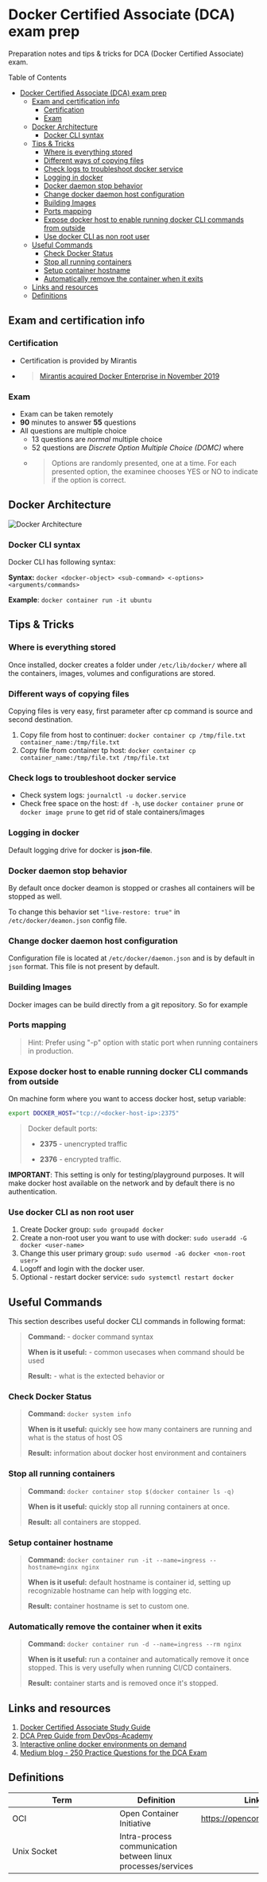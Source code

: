 # Docker Certified Associate (DCA) exam prep

Preparation notes and tips & tricks for DCA (Docker Certified Associate) exam.

Table of Contents

- [Docker Certified Associate (DCA) exam prep](#docker-certified-associate-dca-exam-prep)
  - [Exam and certification info](#exam-and-certification-info)
    - [Certification](#certification)
    - [Exam](#exam)
  - [Docker Architecture](#docker-architecture)
    - [Docker CLI syntax](#docker-cli-syntax)
  - [Tips & Tricks](#tips--tricks)
    - [Where is everything stored](#where-is-everything-stored)
    - [Different ways of copying files](#different-ways-of-copying-files)
    - [Check logs to troubleshoot docker service](#check-logs-to-troubleshoot-docker-service)
    - [Logging in docker](#logging-in-docker)
    - [Docker daemon stop behavior](#docker-daemon-stop-behavior)
    - [Change docker daemon host configuration](#change-docker-daemon-host-configuration)
    - [Building Images](#building-images)
    - [Ports mapping](#ports-mapping)
    - [Expose docker host to enable running docker CLI commands from outside](#expose-docker-host-to-enable-running-docker-cli-commands-from-outside)
    - [Use docker CLI as non root user](#use-docker-cli-as-non-root-user)
  - [Useful Commands](#useful-commands)
    - [Check Docker Status](#check-docker-status)
    - [Stop all running containers](#stop-all-running-containers)
    - [Setup container hostname](#setup-container-hostname)
    - [Automatically remove the container when it exits](#automatically-remove-the-container-when-it-exits)
  - [Links and resources](#links-and-resources)
  - [Definitions](#definitions)

## Exam and certification info

### Certification

- Certification is provided by Mirantis
- > [Mirantis acquired Docker Enterprise in November 2019](https://techcrunch.com/2019/11/13/mirantis-acquires-docker-enterprise/?guccounter=1&guce_referrer=aHR0cHM6Ly93d3cuZ29vZ2xlLmNvbS8&guce_referrer_sig=AQAAAChqDhj765aUpAQfg-rkCWE0kB-4eAJn0VdTGsf35u6hGrL6scvqoLar-_xYPJazylmp15VqXquNq69HWpYx3cepSnXSSUTirYLSMJEbPuBhQOfS4blsGLwsULwWzxK8iaH3zb2KplXRwnpdfMu9iz5Azc2czZr9T5bFwq0AIeN3)

### Exam

- Exam can be taken remotely
- **90** minutes to answer **55** questions
- All questions are multiple choice
  - 13 questions are *normal* multiple choice
  - 52 questions are *Discrete Option Multiple Choice (DOMC)* where
  - > Options are randomly presented, one at a time.
      For each presented option, the examinee chooses YES or NO to indicate if the option is correct.

## Docker Architecture

![Docker Architecture](./diagrams/docker-architecture.png)

### Docker CLI syntax

Docker CLI has following syntax:

**Syntax:** `docker <docker-object> <sub-command> <-options> <arguments/commands>`

**Example**: `docker container run -it ubuntu`

## Tips & Tricks

### Where is everything stored

Once installed, docker creates a folder under `/etc/lib/docker/` where all the containers, images, volumes and configurations are stored.

### Different ways of copying files

Copying files is very easy, first parameter after cp command is source and second destination.

1. Copy file from host to continuer: `docker container cp /tmp/file.txt container_name:/tmp/file.txt`
2. Copy file from container tp host: `docker container cp container_name:/tmp/file.txt /tmp/file.txt`

### Check logs to troubleshoot docker service

- Check system logs: `journalctl -u docker.service`
- Check free space on the host: `df -h`, use `docker container prune` or `docker image prune` to get rid of stale containers/images

### Logging in docker

Default logging drive for docker is __json-file__.

### Docker daemon stop behavior

By default once docker deamon is stopped or crashes all containers will be stopped as well.

To change this behavior set `"live-restore: true"` in `/etc/docker/deamon.json` config file.

### Change docker daemon host configuration

Configuration file is located at `/etc/docker/daemon.json` and is by default in `json` format.
This file is not present by default.

### Building Images

Docker images can be build directly from a git repository. So for example

### Ports mapping

> Hint: Prefer using "-p" option with static port when running containers in production.

### Expose docker host to enable running docker CLI commands from outside

On machine form where you want to access docker host, setup variable:

``` bash
export DOCKER_HOST="tcp://<docker-host-ip>:2375"
```

> Docker default ports:
>
> - **2375** - unencrypted traffic
>
> - **2376** - encrypted traffic.

**IMPORTANT**: This setting is only for testing/playground purposes. It will make docker host available on the network and by default there is no authentication.

### Use docker CLI as non root user

1. Create Docker group: `sudo groupadd docker`
2. Create a non-root user you want to use with docker: `sudo useradd -G docker <user-name>`
3. Change this user primary group: `sudo usermod -aG docker <non-root user>`
4. Logoff and login with the docker user.
5. Optional - restart docker service: `sudo systemctl restart docker`

## Useful Commands

This section describes useful docker CLI commands in following format:
> **Command:** - docker command syntax
>
> **When is it useful:** - common usecases when command should be used
>
> **Result:** - what is the extected behavior or

### Check Docker Status

>**Command:** `docker system info`
>
>**When is it useful:** quickly see how many containers are running and what is the status of host OS
>
>**Result:** information about docker host environment and containers

### Stop all running containers

>**Command:** `docker container stop $(docker container ls -q)`
>
>**When is it useful:** quickly stop all running containers at once.
>
>**Result:** all containers are stopped.

### Setup container hostname

>**Command:** `docker container run -it --name=ingress --hostname=nginx nginx`
>
>**When is it useful:** default hostname is container id, setting up recognizable hostname can help with logging etc.
>
>**Result:** container hostname is set to custom one.

### Automatically remove the container when it exits

>**Command:** `docker container run -d --name=ingress --rm nginx`
>
>**When is it useful:** run a container and automatically remove it once stopped. This is very usefully when running CI/CD containers.
>
>**Result:** container starts and is removed once it's stopped.

## Links and resources

1. [Docker Certified Associate Study Guide](https://docker.cdn.prismic.io/docker/4a619747-6889-48cd-8420-60f24a6a13ac_DCA_study+Guide_v1.3.pdf)
2. [DCA Prep Guide from DevOps-Academy](https://github.com/DevOps-Academy-Org/dca-prep-guide)
3. [Interactive online docker environments on demand](https://labs.play-with-docker.com/)
4. [Medium blog - 250 Practice Questions for the DCA Exam](https://medium.com/bb-tutorials-and-thoughts/250-practice-questions-for-the-dca-exam-84f3b9e8f5ce)

## Definitions

|  <div style="min-width:200px">Term</div> |  Definition | Link |
|----------------|----------------|----------------|
|  OCI |  Open Container Initiative | https://opencontainers.org/|
| Unix Socket  | Intra-process communication between linux processes/services  | |
